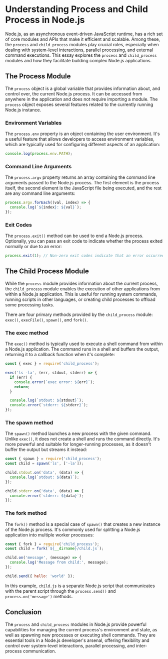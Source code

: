# Understanding Process and Child Process in Node.js

Node.js, as an asynchronous event-driven JavaScript runtime, has a rich set of core modules and APIs that make it efficient and scalable. Among these, the `process` and `child_process` modules play crucial roles, especially when dealing with system-level interactions, parallel processing, and external command executions. This essay explores the `process` and `child_process` modules and how they facilitate building complex Node.js applications.

## The Process Module

The `process` object is a global variable that provides information about, and control over, the current Node.js process. It can be accessed from anywhere in the application and does not require importing a module. The `process` object exposes several features related to the currently running Node.js instance.

### Environment Variables

The `process.env` property is an object containing the user environment. It's a useful feature that allows developers to access environment variables, which are typically used for configuring different aspects of an application:

```javascript
console.log(process.env.PATH);
```

### Command Line Arguments

The `process.argv` property returns an array containing the command line arguments passed to the Node.js process. The first element is the process itself, the second element is the JavaScript file being executed, and the rest are any command line arguments:

```javascript
process.argv.forEach((val, index) => {
  console.log(`${index}: ${val}`);
});
```

### Exit Codes

The `process.exit()` method can be used to end a Node.js process. Optionally, you can pass an exit code to indicate whether the process exited normally or due to an error:

```javascript
process.exit(1); // Non-zero exit codes indicate that an error occurred
```

## The Child Process Module

While the `process` module provides information about the current process, the `child_process` module enables the execution of other applications from within a Node.js application. This is useful for running system commands, running scripts in other languages, or creating child processes to offload some processing tasks.

There are four primary methods provided by the `child_process` module: `exec()`, `execFile()`, `spawn()`, and `fork()`.

### The exec method

The `exec()` method is typically used to execute a shell command from within a Node.js application. The command runs in a shell and buffers the output, returning it to a callback function when it's complete:

```javascript
const { exec } = require('child_process');

exec('ls -la', (err, stdout, stderr) => {
  if (err) {
    console.error(`exec error: ${err}`);
    return;
  }

  console.log(`stdout: ${stdout}`);
  console.error(`stderr: ${stderr}`);
});
```

### The spawn method

The `spawn()` method launches a new process with the given command. Unlike `exec()`, it does not create a shell and runs the command directly. It's more powerful and suitable for longer-running processes, as it doesn't buffer the output but streams it instead:

```javascript
const { spawn } = require('child_process');
const child = spawn('ls', ['-la']);

child.stdout.on('data', (data) => {
  console.log(`stdout: ${data}`);
});

child.stderr.on('data', (data) => {
  console.error(`stderr: ${data}`);
});
```

### The fork method

The `fork()` method is a special case of `spawn()` that creates a new instance of the Node.js process. It's commonly used for splitting a Node.js application into multiple worker processes:

```javascript
const { fork } = require('child_process');
const child = fork(`${__dirname}/child.js`);

child.on('message', (message) => {
  console.log('Message from child:', message);
});

child.send({ hello: 'world' });
```

In this example, `child.js` is a separate Node.js script that communicates with the parent script through the `process.send()` and `process.on('message')` methods.

## Conclusion

The `process` and `child_process` modules in Node.js provide powerful capabilities for managing the current process's environment and state, as well as spawning new processes or executing shell commands. They are essential tools in a Node.js developer's arsenal, offering flexibility and control over system-level interactions, parallel processing, and inter-process communication.
